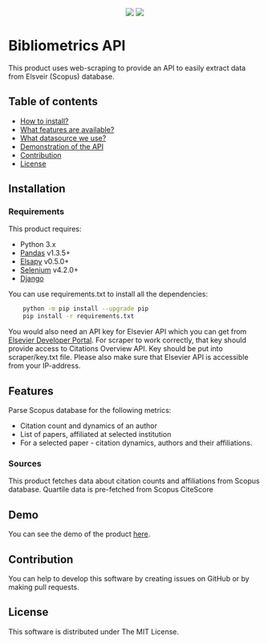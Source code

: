 <p align="center">
    <a href="https://github.com/InnoSWP/B2104_Bibliometrics" alt="Contributors">
        <img src="https://img.shields.io/static/v1?label=license&message=MIT&color=green" /></a>
    <a href="https://github.com/InnoSWP/B2104_Bibliometrics" alt="Contributors">
        <img src="https://img.shields.io/static/v1?label=python&message=3.x&color=blue" /></a>
</p>

# Bibliometrics API

This product uses web-scraping to provide an API to easily extract data from Elsveir (Scopus) database. 

## Table of contents
- [How to install?](#Installation)
- [What features are available?](#Features)
- [What datasource we use?](#Databases)
- [Demonstration of the API](#Demo) 
- [Contribution](#Contribution)
- [License](#License)

## Installation
### Requirements
This product requires:
- Python 3.x
- [Pandas](https://pandas.pydata.org) v1.3.5+ 
- [Elsapy](https://github.com/ElsevierDev/elsapy) v0.5.0+
- [Selenium](https://www.selenium.dev) v4.2.0+
- [Django](https://www.djangoproject.com)

You can use requirements.txt to install all the dependencies:

```sh
    python -m pip install --upgrade pip
    pip install -r requirements.txt
```
You would also need an API key for Elsevier API which you can get from [Elsevier Developer Portal](https://dev.elsevier.com/).
For scraper to work correctly, that key should provide access to Citations Overview API.
Key should be put into scraper/key.txt file. Please also make sure that Elsevier API is accessible from your IP-address. 

## Features
Parse Scopus database for the following metrics:
- Citation count and dynamics of an author
- List of papers, affiliated at selected institution
- For a selected paper - citation dynamics, authors and their affiliations.

### Sources
This product fetches data about citation counts and affiliations from Scopus database. 
Quartile data is pre-fetched from Scopus CiteScore

## Demo
You can see the demo of the product [here](https://drive.google.com/file/d/1zsY_d5nisFahe05f3yoVIECK7anDIS3U/view).

## Contribution
You can help to develop this software by creating issues on GitHub or by making pull requests.
## License
This software is distributed under The MIT License.
